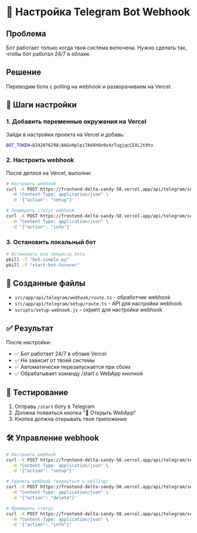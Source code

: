 # 🤖 Настройка Telegram Bot Webhook

## Проблема
Бот работает только когда твоя система включена. Нужно сделать так, чтобы бот работал 24/7 в облаке.

## Решение
Переводим бота с polling на webhook и разворачиваем на Vercel.

## 🚀 Шаги настройки

### 1. Добавить переменные окружения на Vercel

Зайди в настройки проекта на Vercel и добавь:

```bash
BOT_TOKEN=8242076298:AAGnHplpi7Ad4hOo9z4zTugjqcCEXLJt9to
```

### 2. Настроить webhook

После деплоя на Vercel, выполни:

```bash
# Настроить webhook
curl -X POST https://frontend-delta-sandy-58.vercel.app/api/telegram/setup \
  -H "Content-Type: application/json" \
  -d '{"action": "setup"}'

# Проверить статус webhook
curl -X POST https://frontend-delta-sandy-58.vercel.app/api/telegram/setup \
  -H "Content-Type: application/json" \
  -d '{"action": "info"}'
```

### 3. Остановить локальный бот

```bash
# Остановить все процессы бота
pkill -f "bot-simple.py"
pkill -f "start-bot-forever"
```

## 📁 Созданные файлы

- `src/app/api/telegram/webhook/route.ts` - обработчик webhook
- `src/app/api/telegram/setup/route.ts` - API для настройки webhook
- `scripts/setup-webhook.js` - скрипт для настройки webhook

## ✅ Результат

После настройки:
- ✅ Бот работает 24/7 в облаке Vercel
- ✅ Не зависит от твоей системы
- ✅ Автоматически перезапускается при сбоях
- ✅ Обрабатывает команду /start с WebApp кнопкой

## 🔧 Тестирование

1. Отправь `/start` боту в Telegram
2. Должна появиться кнопка "🚀 Открыть WebApp"
3. Кнопка должна открывать твое приложение

## 🛠️ Управление webhook

```bash
# Настроить webhook
curl -X POST https://frontend-delta-sandy-58.vercel.app/api/telegram/setup \
  -H "Content-Type: application/json" \
  -d '{"action": "setup"}'

# Удалить webhook (вернуться к polling)
curl -X POST https://frontend-delta-sandy-58.vercel.app/api/telegram/setup \
  -H "Content-Type: application/json" \
  -d '{"action": "delete"}'

# Проверить статус
curl -X POST https://frontend-delta-sandy-58.vercel.app/api/telegram/setup \
  -H "Content-Type: application/json" \
  -d '{"action": "info"}'
```
